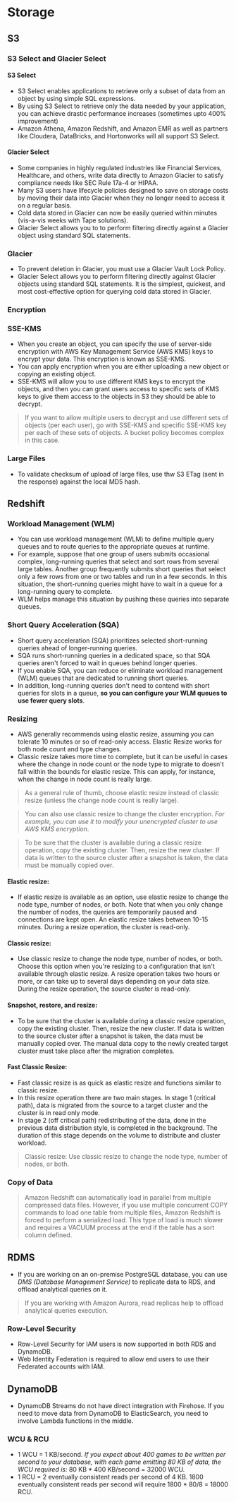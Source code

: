 # Storage

## S3

### S3 Select and Glacier Select

#### S3 Select

- S3 Select enables applications to retrieve only a subset of data from an object by using simple SQL expressions. 
- By using S3 Select to retrieve only the data needed by your application, you can achieve drastic performance increases (sometimes upto 400% improvement)
- Amazon Athena, Amazon Redshift, and Amazon EMR as well as partners like Cloudera, DataBricks, and Hortonworks will all support S3 Select.

#### Glacier Select

- Some companies in highly regulated industries like Financial Services, Healthcare, and others, write data directly to Amazon Glacier to satisfy compliance needs like SEC Rule 17a-4 or HIPAA. 
- Many S3 users have lifecycle policies designed to save on storage costs by moving their data into Glacier when they no longer need to access it on a regular basis. 
- Cold data stored in Glacier can now be easily queried within minutes (vis-a-vis weeks with Tape solutions).
- Glacier Select allows you to to perform filtering directly against a Glacier object using standard SQL statements.

### Glacier
- To prevent deletion in Glacier, you must use a Glacier Vault Lock Policy.
- Glacier Select allows you to perform filtering directly against Glacier objects using standard SQL statements. It is the simplest, quickest, and most cost-effective option for querying cold data stored in Glacier.

### Encryption

### SSE-KMS

- When you create an object, you can specify the use of server-side encryption with AWS Key Management Service (AWS KMS) keys to encrypt your data. This encryption is known as SSE-KMS. 
- You can apply encryption when you are either uploading a new object or copying an existing object.
- SSE-KMS will allow you to use different KMS keys to encrypt the objects, and then you can grant users access to specific sets of KMS keys to give them access to the objects in S3 they should be able to decrypt.

> If you want to allow multiple users to decrypt and use different sets of objects (per each user), go with SSE-KMS and specific
> SSE-KMS key per each of these sets of objects. A bucket policy becomes complex in this case.

### Large Files

- To validate checksum of upload of large files, use thw S3 ETag (sent in the response) against the local MD5 hash.

## Redshift

### Workload Management (WLM)

- You can use workload management (WLM) to define multiple query queues and to route queries to the appropriate queues at runtime.
-  For example, suppose that one group of users submits occasional complex, long-running queries that select and sort rows from several large tables. Another group frequently submits short queries that select only a few rows from one or two tables and run in a few seconds. In this situation, the short-running queries might have to wait in a queue for a long-running query to complete. 
- WLM helps manage this situation by pushing these queries into separate queues.

### Short Query Acceleration (SQA)

- Short query acceleration (SQA) prioritizes selected short-running queries ahead of longer-running queries. 
- SQA runs short-running queries in a dedicated space, so that SQA queries aren't forced to wait in queues behind longer queries.
- If you enable SQA, you can reduce or eliminate workload management (WLM) queues that are dedicated to running short queries.
- In addition, long-running queries don't need to contend with short queries for slots in a queue, **so you can configure your WLM queues to use fewer query slots**.

### Resizing

- AWS generally recommends using elastic resize, assuming you can tolerate 10 minutes or so of read-only access. Elastic Resize works for both node count and type changes.
- Classic resize takes more time to complete, but it can be useful in cases where the change in node count or the node type to migrate to doesn't fall within the bounds for elastic resize. This can apply, for instance, when the change in node count is really large.

> As a general rule of thumb, choose elastic resize instead of classic resize (unless the change node count is really large).

> You can also use classic resize to change the cluster encryption. _For example, you can use it to modify your unencrypted cluster to use AWS KMS encryption_.

> To be sure that the cluster is available during a classic resize operation, copy the existing cluster.  Then, resize the new cluster. If data is written to the source cluster after a snapshot is taken, the data must be manually copied over.

#### Elastic resize: 
- If elastic resize is available as an option, use elastic resize to change the node type, number of nodes, or both. Note that when you only change the number of nodes, the queries are temporarily paused and connections are kept open. An elastic resize takes between 10-15 minutes. During a resize operation, the cluster is read-only.

#### Classic resize: 

- Use classic resize to change the node type, number of nodes, or both. Choose this option when you're resizing to a configuration that isn't available through elastic resize. A resize operation takes two hours or more, or can take up to several days depending on your data size. During the resize operation, the source cluster is read-only.


#### Snapshot, restore, and resize: 

- To be sure that the cluster is available during a classic resize operation, copy the existing cluster. Then, resize the new cluster. If data is written to the source cluster after a snapshot is taken, the data must be manually copied over. The manual data copy to the newly created target cluster must take place after the migration completes.

#### Fast Classic Resize: 

- Fast classic resize is as quick as elastic resize and functions similar to classic resize. 
- In this resize operation there are two main stages. In stage 1 (critical path), data is migrated from the source to a target cluster and the cluster is in read only mode. 
- In stage 2 (off critical path) redistributing of the data, done in the previous data distribution style, is completed in the background. The duration of this stage depends on the volume to distribute and cluster workload.

> Classic resize: Use classic resize to change the node type, number of nodes, or both.

### Copy of Data

> Amazon Redshift can automatically load in parallel from multiple compressed data files. However, if you use multiple concurrent COPY commands to load one table from multiple files, Amazon Redshift is forced to perform a serialized load. This type of load is much slower and requires a VACUUM process at the end if the table has a sort column defined. 

## RDMS

- If you are working on an on-premise PostgreSQL database, you can use _DMS (Database Management Service)_ to replicate data to RDS, and offload analytical queries on it.

> If you are working with Amazon Aurora, read replicas help to offload analytical queries execution.

### Row-Level Security

- Row-Level Security for IAM users is now supported in both RDS and DynamoDB. 
- Web Identity Federation is required to allow end users to use their Federated accounts with IAM. 

## DynamoDB

- DynamoDB Streams do not have direct integration with Firehose. If you need to move data from DynamoDB to ElasticSearch, you need to involve Lambda functions in the middle. 

### WCU & RCU

- 1 WCU = 1 KB/second. _If you expect about 400 games to be written per second to your database, with each game emitting 80 KB of data, the WCU required is:_ 80 KB * 400 KB/second = 32000 WCU.
- 1 RCU = 2 eventually consistent reads per second of 4 KB. 1800 eventually consistent reads per second will require 1800 * 80/8 = 18000 RCU.
